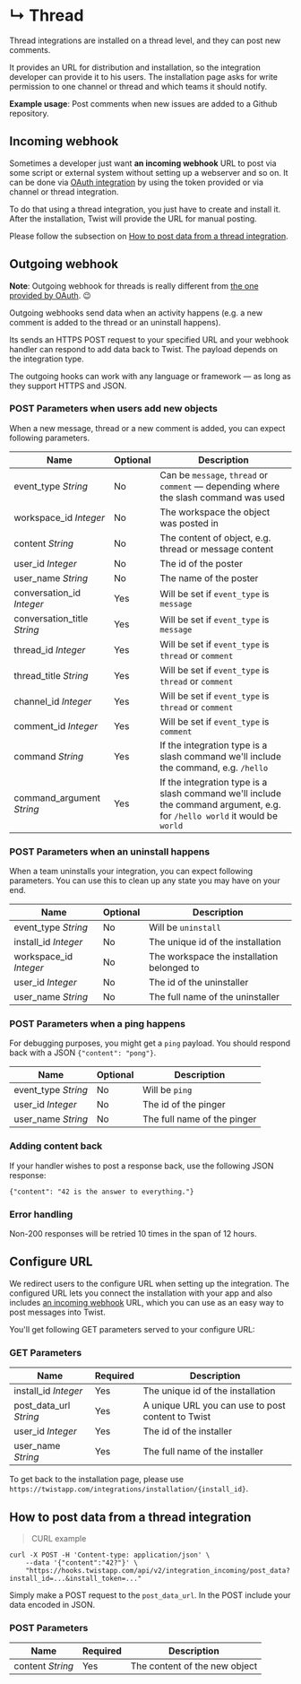 # &#8627; Thread

Thread integrations are installed on a thread level, and they can post new
comments.

It provides an URL for distribution and installation, so the
integration developer can provide it to his users. The installation
page asks for write permission to one channel or thread and which
teams it should notify.

**Example usage**: Post comments when new issues are added to a Github
repository.


## Incoming webhook

Sometimes a developer just want **an incoming webhook** URL to post via
some script or external system without setting up a webserver and so
on. It can be done via [OAuth integration](#oauth) by using the token
provided or via channel or thread integration.

To do that using a thread integration, you just have to create and
install it. After the installation, Twist will provide the URL for
manual posting.

Please follow the subsection on
[How to post data from a thread integration](#how-to-post-data-from-a-thread-integration).


## Outgoing webhook

**Note**: Outgoing webhook for threads is really different from [the
one provided by OAuth](#outgoing-webhook). 😉

Outgoing webhooks send data when an activity happens (e.g. a new
comment is added to the thread or an uninstall happens).

Its sends an HTTPS POST request to your specified URL and your webhook
handler can respond to add data back to Twist. The payload depends on
the integration type.

The outgoing hooks can work with any language or framework — as long as they
support HTTPS and JSON.


### POST Parameters when users add new objects

When a new message, thread or a new comment is added, you can expect following
parameters.

| Name | Optional | Description |
| --- | --- | --- |
| event_type *String* | No | Can be `message`, `thread` or `comment` — depending where the slash command was used |
| workspace_id *Integer* | No | The workspace the object was posted in |
| content *String* | No | The content of object, e.g. thread or message content |
| user_id *Integer* | No | The id of the poster |
| user_name *String* | No | The name of the poster |
| conversation_id *Integer* | Yes | Will be set if `event_type` is `message` |
| conversation_title *String* | Yes | Will be set if `event_type` is `message` |
| thread_id *Integer* | Yes | Will be set if `event_type` is `thread` or `comment` |
| thread_title *String* | Yes | Will be set if `event_type` is `thread` or `comment` |
| channel_id *Integer* | Yes | Will be set if `event_type` is `thread` or `comment` |
| comment_id *Integer* | Yes | Will be set if `event_type` is `comment` |
| command *String* | Yes | If the integration type is a slash command we'll include the command, e.g. `/hello` |
| command_argument *String* | Yes | If the integration type is a slash command we'll include the command argument, e.g. for `/hello world` it would be `world` |


### POST Parameters when an uninstall happens

When a team uninstalls your integration, you can expect following
parameters. You can use this to clean up any state you may have on your end.

| Name | Optional | Description |
| --- | --- | --- |
| event_type *String* | No | Will be `uninstall` |
| install_id *Integer* | No | The unique id of the installation |
| workspace_id *Integer* | No | The workspace the installation belonged to |
| user_id *Integer* | No | The id of the uninstaller |
| user_name *String* | No | The full name of the uninstaller |


### POST Parameters when a ping happens

For debugging purposes, you might get a `ping` payload. You should respond back
with a JSON `{"content": "pong"}`.

| Name | Optional | Description |
| --- | --- | --- |
| event_type *String* | No | Will be `ping` |
| user_id *Integer* | No | The id of the pinger |
| user_name *String* | No | The full name of the pinger |


### Adding content back

If your handler wishes to post a response back, use the following JSON
response:

`{"content": "42 is the answer to everything."}`


### Error handling

Non-200 responses will be retried 10 times in the span of 12 hours.


## Configure URL

We redirect users to the configure URL when setting up the
integration. The configured URL lets you connect the installation with
your app and also
includes [an incoming webhook](#thread-incoming-webhook) URL, which
you can use as an easy way to post messages into Twist.

You'll get following GET parameters served to your configure URL:


### GET Parameters

| Name | Required | Description |
| --- | --- | --- |
| install_id *Integer* | Yes | The unique id of the installation |
| post_data_url *String* | Yes | A unique URL you can use to post content to Twist |
| user_id *Integer* | Yes | The id of the installer |
| user_name *String* | Yes | The full name of the installer |

To get back to the installation page, please use
`https://twistapp.com/integrations/installation/{install_id}`.

## How to post data from a thread integration

> CURL example

```shell
curl -X POST -H 'Content-type: application/json' \
    --data '{"content":"42?"}' \
    "https://hooks.twistapp.com/api/v2/integration_incoming/post_data?install_id=...&install_token=..."
```

Simply make a POST request to the `post_data_url`. In the POST include your data
encoded in JSON.

### POST Parameters

| Name | Required | Description |
| --- | --- | --- |
| content *String* | Yes | The content of the new object |
